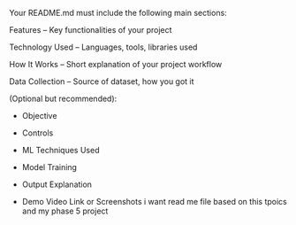 Your README.md must include the following main sections:

Features – Key functionalities of your project

Technology Used – Languages, tools, libraries used

How It Works – Short explanation of your project workflow

Data Collection – Source of dataset, how you got it

(Optional but recommended):

* Objective

* Controls

* ML Techniques Used

* Model Training

* Output Explanation

* Demo Video Link or Screenshots    i want read me file based on this tpoics and my phase 5 project
